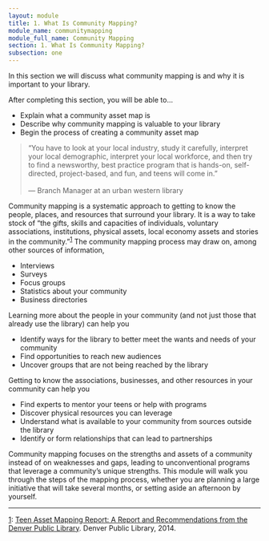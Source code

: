 ```yaml
---
layout: module
title: 1. What Is Community Mapping?
module_name: communitymapping
module_full_name: Community Mapping
section: 1. What Is Community Mapping?
subsection: one
---
```


In this section we will discuss what community mapping is and why it is important to your library. 

<div class="objectives">
<p>After completing this section, you will be able to...</p>

<ul>
  <li>Explain what a community asset map is</li>
  <li>Describe why community mapping is valuable to your library</li>
   <li>Begin the process of creating a community asset map</li>
</ul>
</div>

<!-- INTS_065 -->
>“You have to look at your local industry, study it carefully, interpret your local demographic, interpret your local workforce, and then try to find a newsworthy, best practice program that is hands-on, self-directed, project-based, and fun, and teens will come in.”<br/><br/>— Branch Manager at an urban western library

Community mapping is a systematic approach to getting to know the people, places, and resources that surround your library. It is a way to take stock of “the gifts, skills and capacities of individuals, voluntary associations, institutions, physical assets, local economy assets and stories in the community.”<sup><a href="#fn1" name="1">1</a></sup> The community mapping process may draw on, among other sources of information, 
- Interviews
- Surveys
- Focus groups
- Statistics about your community
- Business directories

Learning more about the people in your community (and not just those that already use the library) can help you 

- Identify ways for the library to better meet the wants and needs of your community
- Find opportunities to reach new audiences
- Uncover groups that are not being reached by the library

Getting to know the associations, businesses, and other resources in your community can help you
- Find experts to mentor your teens or help with programs
- Discover physical resources you can leverage
- Understand what is available to your community from sources outside the library
- Identify or form relationships that can lead to partnerships

Community mapping focuses on the strengths and assets of a community instead of on weaknesses and gaps, leading to unconventional programs that leverage a community’s unique strengths. This module will walk you through the steps of the mapping process, whether you are planning a large initiative that will take several months, or setting aside an afternoon by yourself.

<hr/>

<a href="#1" name="fn1">1</a>: [Teen Asset Mapping Report: A Report and Recommendations from the Denver Public Library](http://www.ala.org/pla/sites/ala.org.pla/files/content/about/fellows/TAMFinalReport.pdf). Denver Public Library, 2014.
